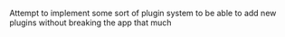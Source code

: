 Attempt to implement some sort of plugin system 
to be able to add new plugins without breaking the app that much
